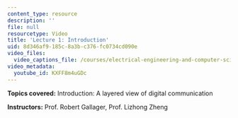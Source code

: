 ```yaml
---
content_type: resource
description: ''
file: null
resourcetype: Video
title: 'Lecture 1: Introduction'
uid: 8d346af9-185c-8a3b-c376-fc0734cd090e
video_files:
  video_captions_file: /courses/electrical-engineering-and-computer-science/6-450-principles-of-digital-communications-i-fall-2006/video-lectures/lecture-1-introduction/KXFF8m4uGDc.vtt
video_metadata:
  youtube_id: KXFF8m4uGDc
---
```


**Topics covered:** Introduction: A layered view of digital communication

**Instructors:** Prof. Robert Gallager, Prof. Lizhong Zheng